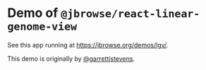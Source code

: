 # Demo of `@jbrowse/react-linear-genome-view`

See this app running at https://jbrowse.org/demos/lgv/.

This demo is originally by [@garrettjstevens](https://github.com/garrettjstevens/).
